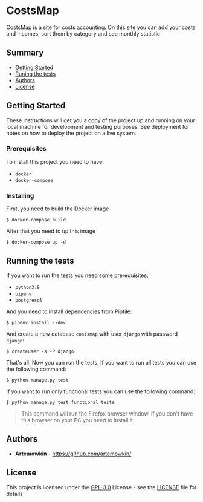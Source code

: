 # CostsMap

CostsMap is a site for costs accounting. On this site you can add your
costs and incomes, sort them by category and see monthly statistic

## Summary

  - [Getting Started](#getting-started)
  - [Runing the tests](#running-the-tests)
  - [Authors](#authors)
  - [License](#license)

## Getting Started

These instructions will get you a copy of the project up and running on
your local machine for development and testing purposes. See deployment
for notes on how to deploy the project on a live system.

### Prerequisites

To install this project you need to have:

* `docker`
* `docker-compose`

### Installing

First, you need to build the Docker image

```
$ docker-compose build
```

After that you need to up this image

```
$ docker-compose up -d
```

## Running the tests

If you want to run the tests you need some prerequisites:

* `python3.9`
* `pipenv`
* `postgresql`

And you need to install dependencies from Pipfile:

```
$ pipenv install --dev
```

And create a new database `costsmap` with user `django` with password `django`:

```
$ createuser -s -P django
```

That's all. Now you can run the tests. If you want to run all
tests you can use the following command:

```
$ python manage.py test
```

If you want to run only functional tests you can use the following command:

```
$ python manage.py test functional_tests
```

> This command will run the Firefox browser window. If you don't have this
browser on your PC you need to install it

## Authors

* **Artemowkin** - https://github.com/artemowkin/

## License

This project is licensed under the [GPL-3.0](LICENSE) License - see
the [LICENSE](LICENSE) file for details
